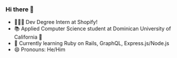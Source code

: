 ### Hi there 👋

- 👨🏻‍💻 Dev Degree Intern at Shopify! 
- 📚 Applied Computer Science student at Dominican University of California 🐧
- 🌱 Currently learning Ruby on Rails, GraphQL, Express.js/Node.js
- 😄 Pronouns: He/Him
